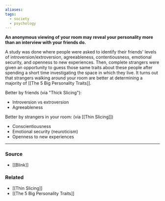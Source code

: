 ```yaml
---
aliases: 
tags:
  - society
  - psychology
---
```

**An anonymous viewing of your room may reveal your personality more than an interview with your friends do.**

A study was done where people were asked to identify their friends' levels of introversion/extroversion, agreeableness, contentiousness, emotional security, and openness to new experiences. Then, complete strangers were given an opportunity to guess those same traits about these people after spending a short time investigating the space in which they live. It turns out that strangers walking around your room are better at determining a majority of [[The 5 Big Personality Traits]].

Better by friends (via "Thick Slicing"):

- Introversion vs extroversion
- Agreeableness

Better by strangers in your room: (via [[Thin Slicing]])

- Conscientiousness
- Emotional security (neuroticism)
- Openness to new experiences

---

### Source
- [[Blink]]

### Related
- [[Thin Slicing]] 
- [[The 5 Big Personality Traits]]